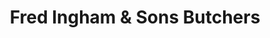 ---
title: "Fred Ingham & Sons Butchers"
url: /halifax/fred-ingham-und-sons-butchers/
shop: Metzgerei
---